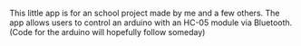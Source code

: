 This little app is for an school project made by me and a few others.
The app allows users to control an arduino with an HC-05 module via Bluetooth.
(Code for the arduino will hopefully follow someday)
